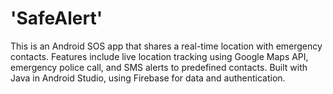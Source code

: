 # 'SafeAlert'

This is an Android SOS app that shares a real-time location with emergency contacts. Features include live
location tracking using Google Maps API, emergency police call, and SMS alerts to predefined contacts. Built with Java
in Android Studio, using Firebase for data and authentication.
